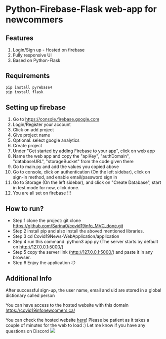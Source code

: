 # Python-Firebase-Flask web-app for newcommers

## Features
1) Login/Sign up - Hosted on firebase
2) Fully responsive UI
3) Based on Python-Flask

## Requirements
```bash
pip install pyrebase4
pip install flask
```

## Setting up firebase

1) Go to https://console.firebase.google.com
2) Login/Register your account
3) Click on add project
4) Give project name
5) Optional: select google analytics
6) Create project
7) Under "Get started by adding Firebase to your app", click on web app
8) Name the web app and copy the "apiKey", "authDomain", "databaseURL", "storageBucket" from the code given there
9) Go to main.py and add the values you copied above
10) Go to console, click on authentication (On the left sidebar), click on sign-in method, and enable email/password sign in
11) Go to Storage (On the left sidebar), and click on "Create Database", start in test mode for now, click done.
12) You are all set on firebase !!!

## How to run?

- Step 1 clone the project: git clone https://github.com/Sarina0/covid19info_MVC_done.git
- Step 2 install pip and also install the aboved mentioned libraries.
- Step 3 cd Covid19News-WebApplication/application
- Step 4 run this command: python3 app.py  (The server starts by default on http://127.0.0.1:5000/)
- Step 5 copy the server link (http://127.0.0.1:5000/) and paste it in any browser.
- Step 6 Enjoy the application :D 


## Additional Info



After successful sign-up, the user name, email and uid are stored in a global dictionary called person

You can have access to the hosted website with this domain https://covid19infonewcomers.ca/ 

You can check the hosted website [here](https://covidweb-flask-1.onrender.com/)!
Please be patient as it takes a couple of minutes for the web to load :)
Let me know if you have any questions on Discord ![](https://dcbadge.limes.pink/api/shield/753664463017607349)

